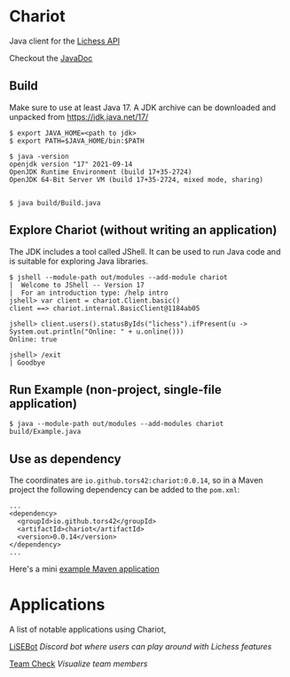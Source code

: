 # Chariot

Java client for the [Lichess API](https://lichess.org/api)

Checkout the [JavaDoc](https://tors42.github.io/chariot/chariot/chariot/Client.html)


## Build

Make sure to use at least Java 17. A JDK archive can be downloaded and unpacked from https://jdk.java.net/17/

    $ export JAVA_HOME=<path to jdk>
    $ export PATH=$JAVA_HOME/bin:$PATH

    $ java -version
    openjdk version "17" 2021-09-14
    OpenJDK Runtime Environment (build 17+35-2724)
    OpenJDK 64-Bit Server VM (build 17+35-2724, mixed mode, sharing)


    $ java build/Build.java

## Explore Chariot (without writing an application)

The JDK includes a tool called JShell. It can be used to run Java code and is suitable for exploring Java libraries.

    $ jshell --module-path out/modules --add-module chariot
    |  Welcome to JShell -- Version 17
    |  For an introduction type: /help intro
    jshell> var client = chariot.Client.basic()
    client ==> chariot.internal.BasicClient@1184ab05
    
    jshell> client.users().statusByIds("lichess").ifPresent(u -> System.out.println("Online: " + u.online()))
    Online: true
    
    jshell> /exit
    | Goodbye


## Run Example (non-project, single-file application)

    $ java --module-path out/modules --add-modules chariot build/Example.java

## Use as dependency

The coordinates are `io.github.tors42:chariot:0.0.14`, so in a Maven project the following dependency can be added to the `pom.xml`:

    ...
    <dependency>
      <groupId>io.github.tors42</groupId>
      <artifactId>chariot</artifactId>
      <version>0.0.14</version>
    </dependency>
    ...

Here's a mini [example Maven application](https://github.com/tors42/chariot-example)

# Applications

A list of notable applications using Chariot,

[LiSEBot](https://github.com/jalpp/LiSEBot/) _Discord bot where users can play around with Lichess features_

[Team Check](https://github.com/tors42/teamcheck) _Visualize team members_


